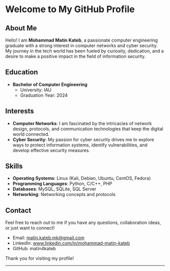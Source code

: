 # Welcome to My GitHub Profile

## About Me
Hello! I am **Mohammad Matin Kateb**, a passionate computer engineering graduate with a strong interest in computer networks and cyber security. 
My journey in the tech world has been fueled by curiosity, dedication, and a desire to make a positive impact in the field of information security.

## Education
- **Bachelor of Computer Engineering**
  - University: IAU
  - Graduation Year: 2024

## Interests
- **Computer Networks**: I am fascinated by the intricacies of network design, protocols, and communication technologies that keep the digital world connected.
- **Cyber Security**: My passion for cyber security drives me to explore ways to protect information systems, identify vulnerabilities, and develop effective security measures.

## Skills
- **Operating Systems**: Linux (Kali, Debian, Ubuntu, CentOS, Fedora)
- **Programming Languages**: Python, C/C++, PHP
- **Databases**: MySQL, SQLite, SQL Server
- **Networking**: Networking concepts and protocols

## Contact
Feel free to reach out to me if you have any questions, collaboration ideas, or just want to connect!

- Email: matin.kateb.mk@gmail.com
- LinkedIn: www.linkedin.com/in/mohammad-matin-kateb
- GitHub: matin4kateb

Thank you for visiting my profile!

---

